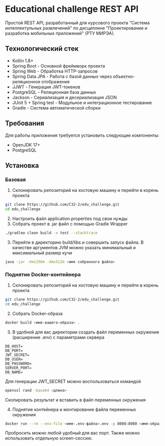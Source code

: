 # Educational challenge REST API

Простой REST API, разработанный для курсового проекта "Система интеллектульных развлечений" по дисциплине "Проектирование и разработка мобильных приложений" (РТУ МИРЭА). 

## Технологический стек

- Kotlin 1.8+
- Spring Boot - Основной фреймворк проекта
- Spring Web - Обработка HTTP-запросов
- Spring Data JPA - Работа с базой данных через объектно-реляционное отображение
- JJWT - Генерация JWT-токенов
- PostgreSQL - Реляционная база данных
- Jackson - Сериализация и десериализация JSON
- JUnit 5 + Spring test - Модульное и интеграционное тестирование
- Gradle - Система автоматической сборки

## Требования
Для работы приложения требуется установить следующие компоненты:
- OpenJDK 17+
- PostgreSQL

## Установка
### Базовая
1. Склонировать репозиторий на хостовую машину и перейти в корень проекта
```bash
git clone https://github.com/C32-2/edu_challenge.git
cd edu_challenge
```
2. Настроить файл application.properties под свои нужды
3. Собрать проект в .jar файл с помощью Gradle Wrapper
```bash
./gradlew clean build -x test --stacktrace
```
3. Перейти в директорию build/libs и совершить запуск файла. В качестве аргументов JVM можно указать минимальный и максимальный размер кучи
```bash
java -jar -Xms256m -Xmx512m <имя собранного файла>
```
### Поднятие Docker-контейнера
1. Склонировать репозиторий на хостовую машину и перейти в корень проекта
```bash
git clone https://github.com/C32-2/edu_challenge.git
cd edu_challenge
```
2. Собрать Docker-образа
```bash
docker build <имя-вашего-образа> .
```
3. В удобной для вас директории создать файл переменных окружения (расширение .env) с параметрами сервера
```env
DB_HOST=
DB_PORT=
JWT_SECRET=
DB_USER=
DB_PASSWORD=
SERVER_PORT=
DB_NAME=
```
Для генерации JWT_SECRET можно воспользоваться командой
```bash
openssl rand -base64 <длина>
```
Скопировать результат и вставить в файл переменных окружения

4. Поднятие контейнера и монтирование файла переменных окружения
```bash
docker run --rm --env-file <имя-.env-файла>.env -p 8080:8080 <имя-образа>
```
Пробросить можно любой удобный для вас порт. Также можно использовать отдельную screen-сессию.



  
